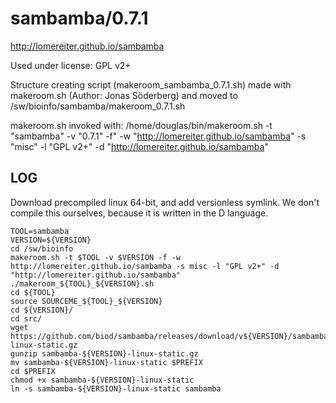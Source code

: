 sambamba/0.7.1
========================

<http://lomereiter.github.io/sambamba>

Used under license:
GPL v2+

Structure creating script (makeroom_sambamba_0.7.1.sh) made with makeroom.sh (Author: Jonas Söderberg) and moved to /sw/bioinfo/sambamba/makeroom_0.7.1.sh

makeroom.sh invoked with:
/home/douglas/bin/makeroom.sh -t "sambamba" -v "0.7.1" -f" -w "http://lomereiter.github.io/sambamba" -s "misc" -l "GPL v2+" -d "http://lomereiter.github.io/sambamba"


LOG
---

Download precompiled linux 64-bit, and add versionless symlink.  We don't
compile this ourselves, because it is written in the D language.

    TOOL=sambamba
    VERSION=${VERSION}
    cd /sw/bioinfo
    makeroom.sh -t $TOOL -v $VERSION -f -w http://lomereiter.github.io/sambamba -s misc -l "GPL v2+" -d "http://lomereiter.github.io/sambamba"
    ./makeroom_${TOOL}_${VERSION}.sh 
    cd ${TOOL}
    source SOURCEME_${TOOL}_${VERSION} 
    cd ${VERSION}/
    cd src/
    wget https://github.com/biod/sambamba/releases/download/v${VERSION}/sambamba-${VERSION}-linux-static.gz
    gunzip sambamba-${VERSION}-linux-static.gz 
    mv sambamba-${VERSION}-linux-static $PREFIX
    cd $PREFIX
    chmod +x sambamba-${VERSION}-linux-static
    ln -s sambamba-${VERSION}-linux-static sambamba

